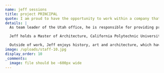 ```yaml
---
name: jeff sessions
title: project PRINCIPAL
quote: I am proud to have the opportunity to work within a company that holds craftsmanship, quality and customer satisfaction to the highest standards in the industry.
details: |
  As team leader of the Utah office, he is responsible for providing project management and engineering leadership on multiple simultaneous projects from inception through completion. Jeff brings years of experience with him to Merritt, previously serving as CEO & Vice President at Wavell-Huber Wood Products, Inc. where he developed the company from a regional Southern California firm into a national architectural woodworking organization.

  Jeff holds a Master of Architecture, California Polytechnic University and a Bachelor of Arts, with emphasis in Environmental Design from San Diego State University.

  Outside of work, Jeff enjoys history, art and architecture, which have driven him in his career. He also enjoys concerts, hiking and traveling with friends and family. Jeff won the 2014 AWI Award of Excellence for Our Savior Parish Church and USC Caruso Catholic Center and the 2013 Southern California IIDA Team Award for the Conrad Hilton Foundation.
image: /uploads/staff-10.jpg
display_order: 10
_comments:
  image: file should be ~600px wide
---
```


